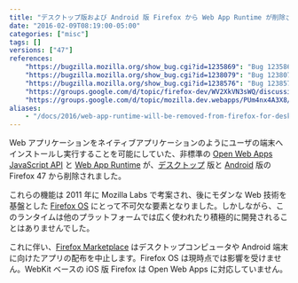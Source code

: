 ```yaml
---
title: "デスクトップ版および Android 版 Firefox から Web App Runtime が削除されました"
date: "2016-02-09T08:19:00-05:00"
categories: ["misc"]
tags: []
versions: ["47"]
references:
    "https://bugzilla.mozilla.org/show_bug.cgi?id=1235869": "Bug 1235869 - Remove support for WebRT"
    "https://bugzilla.mozilla.org/show_bug.cgi?id=1238079": "Bug 1238079 - disable and remove runtime"
    "https://bugzilla.mozilla.org/show_bug.cgi?id=1238576": "Bug 1238576 - Stop exposing navigator.mozApps on desktop and Android"
    "https://groups.google.com/d/topic/firefox-dev/WV2XkVN3sWQ/discussion": "firefox-dev: disabling the desktop/Android Web Runtimes"
    "https://groups.google.com/d/topic/mozilla.dev.webapps/PUm4nx4A3X8/discussion": "mozilla.dev.webapps: alternatives to desktop/Android web runtimes"
aliases:
    - "/docs/2016/web-app-runtime-will-be-removed-from-firefox-for-desktop-and-android/"
---
```

Web アプリケーションをネイティブアプリケーションのようにユーザの端末へインストールし実行することを可能にしていた、非標準の [Open Web Apps JavaScript API](https://developer.mozilla.org/ja/Apps/Build/JavaScript_API) と [Web App Runtime](https://developer.mozilla.org/ja/Apps/Build/Architecture) が、[デスクトップ](https://developer.mozilla.org/ja/Marketplace/Options/Open_web_apps_for_desktop) 版と [Android](https://developer.mozilla.org/ja/Marketplace/Options/Open_web_apps_for_android) 版の Firefox 47 から削除されました。

これらの機能は 2011 年に Mozilla Labs で考案され、後にモダンな Web 技術を基盤とした [Firefox OS](https://developer.mozilla.org/ja/Apps/Build/Building_apps_for_Firefox_OS) にとって不可欠な要素となりました。しかしながら、このランタイムは他のプラットフォームでは広く使われたり積極的に開発されることはありませんでした。

これに伴い、[Firefox Marketplace](https://developer.mozilla.org/ja/Marketplace) はデスクトップコンピュータや Android 端末に向けたアプリの配布を中止します。Firefox OS は現時点では影響を受けません。WebKit ベースの iOS 版 Firefox は Open Web Apps に対応していません。
